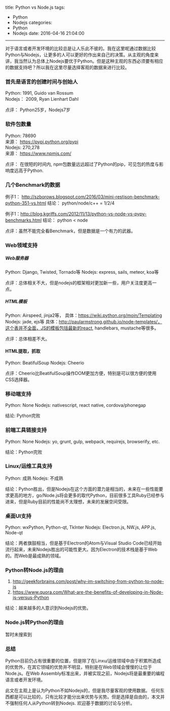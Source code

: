title: Python vs Node.js
tags:
  - Python
  - Nodejs
categories:
  - Python
  - Nodejs
date: 2016-04-16 21:04:00
---
对于语言或者开发环境的比较总是让人乐此不彼的。我在这里呢通过数据比较Python与Nodejs，让更多的人可以更好的作出来自己的决策。从主观的角度来讲，我当然认为总体上Nodejs要优于Python。但是这种主观的东西必须要有相应的数据支持吧？所以我在这里尽量选择客观的数据来进行比较。

### 首先是语言的创建时间与创始人
Python: 1991, Guido van Rossum  
Nodejs： 2009, Ryan Lienhart Dahl

点评： Python25岁，Nodejs7岁

### 软件包数量
Python: 78690  
来源： https://pypi.python.org/pypi  
Nodejs:  270,278  
来源： https://www.npmjs.com/

点评： 在很短的时间内, npm包数量远远超过了Python的pip，可见包的热度与影响度远高于Python.

### 几个Benchmark的数据

例子1： http://szborows.blogspot.com/2016/03/mini-restjson-benchmark-python-351-vs.html
结论： python/node/c++ = 1/2/4

例子1：http://blog.kgriffs.com/2012/11/13/python-vs-node-vs-pypy-benchmarks.html
结论： python < node

点评：虽然不能完全看Benchmark，但是数据是一个有力的武器。

### Web领域支持
##### Web服务器
Python: Django, Twisted, Tornado等
Nodejs: express, sails, meteor, koa等

点评：总体相关不大，但是nodejs的框架相对更加新一些，用户关注度更高一点。

##### HTML模板
Python: Airspeed, jinja2等，
具体：https://wiki.python.org/moin/Templating
Nodejs: jade, ejs等
具体：http://paularmstrong.github.io/node-templates/，这个表并不全面，JS的模板包括最新的react, handlebars, mustache等很多。

点评：总体相差不大。

#### HTML提取，抓取
Python:  BeatifulSoup
Nodejs: Cheerio

点评：Cheerio比BeatifulSoup操作DOM更加方便，特别是可以很方便的使用CSS选择器。


###  移动端支持
Python: None
Nodejs: nativescript, react native, cordova/phonegap

结论: Python完败

### 前端工具链接支持
Python: None
Nodejs: yo, grunt, gulp, webpack, requirejs, browserify, etc.

结论：Python完败

### Linux/运维工具支持
Python: 成熟
Nodejs: 不成熟

结论：Python胜出，但是Nodejs在这个方面的潜力是相当的，未来在一些性能要求更高的地方，go/Node.js将会更多的取代Python，目前很多工具Ruby已经参与进来，但是Ruby目前的性能尚不太理想，未来的发展空间受限。

### 桌面UI支持
Python: wxPython, Python-qt, TkInter
Nodejs: Electron.js, NW.js, APP.js, Node-qt

结论：两者旗鼓相当，但是基于Electron的Atom与Visual Studio Code已经开始流行起来，未来Nodejs胜出的可能性更大。因为Electron的技术栈是基于Web的。而Web是最成熟的领域。

### Python转Node.js的理由
1. http://geekforbrains.com/post/why-im-switching-from-python-to-node-js
2. https://www.quora.com/What-are-the-benefits-of-developing-in-Node-js-versus-Python

结论：越来越多的人意识到Nodejs的优势。

### Node.js转Python的理由
暂时未搜索到


### 总结

Python目前仍占有很重要的位置，但是除了在Linxu/运维领域中由于积累所造成的优势外，在其它领域的优势并不明显，特别是在Web领域会慢慢的让位于Node.js。在Web Assembly标准出来，并被实现之前，Nodejs将是最重要的编程语言或者开发环境。

此文在主观上是认为Python不如Nodejs的，但是我尽量客观的使用数据。
任何东西都是可以比较的，只有比较才能分出来优势与劣势。但是选择是自由的，本文并不强制任何人从Python转到Nodejs.
欢迎基于数据的讨论与分析。
